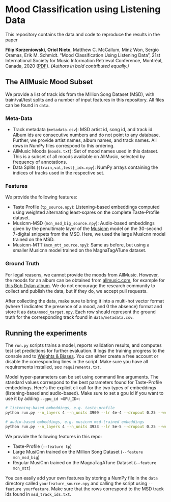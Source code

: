 Mood Classification using Listening Data
========================================

This repository contains the data and code to reproduce the results in the paper

**Filip Korzeniowski**, **Oriol Nieto**, Matthew C. McCallum, Minz Won, Sergio Oramas, Erik M. Schmidt. 
“Mood Classification Using Listening Data”, 21st International Society for Music Information 
Retrieval Conference, Montréal, Canada, 2020 ([PDF](https://ccrma.stanford.edu/~urinieto/MARL/publications/ISMIR2020_MoodPrediction.pdf)). *(Authors in bold contributed equally.)*

The AllMusic Mood Subset
------------------------

We provide a list of track ids from the Million Song Dataset (MSD), with train/val/test splits and a number of input
features in this repository. All files can be found in `data`.

### Meta-Data

 * Track metadata (`metadata.csv`): MSD artist id, song id, and track id. Album ids are consecutive numbers and do not
   point to any database. Further, we provide artist names, album names, and track names. All rows in NumPy files 
   correspond to this ordering.
 * AllMusic Moods (`moods.txt`): Set of mood names used in this dataset. This is a subset of all moods available on
   AllMusic, selected by frequency of annotations.
 * Data Splits (`{train,val,test}_idx.npy`): NumPy arrays containing the indices of tracks used in the respective set.

### Features

We provide the following features:

 * Taste Profile (`tp_source.npy`): Listening-based embeddings computed using weighted alternating least-sqares on the complete Taste-Profile dataset.
 * Musicnn-MSD (`mcn_msd_big_source.npy`): Audio-based embeddings given by the penultimate layer of the [Musicnn](https://github.com/jordipons/musicnn) model on 
   the 30-second 7-digital snippets from the MSD. Here, we used the large Musicnn model trained on the MSD.
 * Musicnn-MTT (`mcn_mtt_source.npy`): Same as before, but using a smaller Musicnn model trained on the MagnaTagATune dataset.

### Ground Truth

For legal reasons, we cannot provide the moods from AllMusic. However, the moods for an album can be obtained from 
[allmusic.com](https://allmusic.com), for example for [this Bob Dylan album](https://www.allmusic.com/album/mw0000198752). 
We do not encourage the research community to collect and publish the data, but if they do, we accept pull requests.

After collecting the data, make sure to bring it into a multi-hot vector format (where 1 indicates the presence of a 
mood, and 0 the absence) format and store it as `data/mood_target.npy`. Each row should represent the ground truth 
for the corresponding track found in `data/metadata.csv`.

Running the experiments
-----------------------

The `run.py` scripts trains a model, reports validation results, and computes test set predictions for further evaluation.
It logs the training progress to the console and to [Weights & Biases](http://wandb.ai). You can either create a free
account or disable the corresponding lines in the script. Make sure you have all requirements installed, see `requirements.txt`.

Model hyper-parameters can be set using command line arguments. The standard values correspond to the best parameters found
for Taste-Profile embeddings. Here's the explicit cli call for the two types of embeddings (listening-based and audio-based).
Make sure to set a gpu id if you want to use it by adding `--gpu_id <GPU_ID>`:

```bash
# listening-based embeddings, e.g. taste-profile
python run.py --n_layers 4 --n_units 3909 --lr 4e-4 --dropout 0.25 --weight_decay 0.0 --feature tp

# audio-based embeddings, e.g. musicnn msd-trained embeddings
python run.py --n_layers 4 --n_units 3933 --lr 5e-5 --dropout 0.25 --weight_decay 1e-6 --feature mcn_msd_big
```

We provide the following features in this repo:
 * Taste-Profile (`--feature tp`)
 * Large MusiCnn trained on the Million Song Dataset (`--feature mcn_msd_big`)
 * Regular MusiCnn trained on the MagnaTagATune Dataset (`--feature mcn_mtt`)
 
 You can easily add your own features by storing a NumPy file in the `data` directory called `yourfeature_source.npy`
 and calling the script using `--feature yourfeature`. Make sure that the rows correspond to the MSD track ids found in
 `msd_track_ids.txt`.

